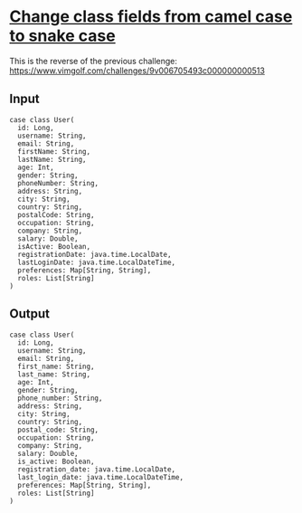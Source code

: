# [Change class fields from camel case to snake case](https://www.vimgolf.com/challenges/9v0067056336000000000514)
This is the reverse of the previous challenge: https://www.vimgolf.com/challenges/9v006705493c000000000513
## Input
```
case class User(
  id: Long,
  username: String,
  email: String,
  firstName: String,
  lastName: String,
  age: Int,
  gender: String,
  phoneNumber: String,
  address: String,
  city: String,
  country: String,
  postalCode: String,
  occupation: String,
  company: String,
  salary: Double,
  isActive: Boolean,
  registrationDate: java.time.LocalDate,
  lastLoginDate: java.time.LocalDateTime,
  preferences: Map[String, String],
  roles: List[String]
)
```
## Output
```
case class User(
  id: Long,
  username: String,
  email: String,
  first_name: String,
  last_name: String,
  age: Int,
  gender: String,
  phone_number: String,
  address: String,
  city: String,
  country: String,
  postal_code: String,
  occupation: String,
  company: String,
  salary: Double,
  is_active: Boolean,
  registration_date: java.time.LocalDate,
  last_login_date: java.time.LocalDateTime,
  preferences: Map[String, String],
  roles: List[String]
)
```